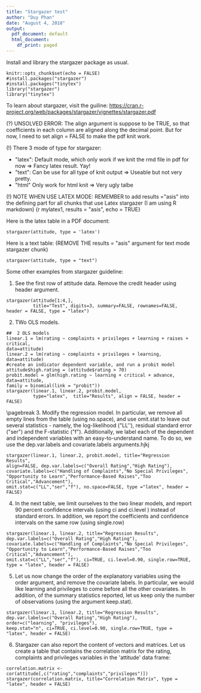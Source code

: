 ```yaml
---
title: "Stargazer test"
author: "Duy Phan"
date: "August 4, 2018"
output:
  pdf_document: default
  html_document:
    df_print: paged
---
```

Install and library the stargazer package as usual.

```{r setup, include=FALSE, echo = TRUE}
knitr::opts_chunk$set(echo = FALSE)
#install.packages("stargazer")
#install.packages("tinytex")
library("stargazer")
library("tinytex")
```

To learn about stargazer, visit the guiline: https://cran.r-project.org/web/packages/stargazer/vignettes/stargazer.pdf

(?) UNSOLVED ERROR: The align argument is suppose to be TRUE, so that coefficients in each column are aligned along the decimal
point. But for now, I need to set align = FALSE to make the pdf knit work. 

(!) There 3 mode of type for stargazer:
- "latex": Default mode, which only work if we knit the rmd file in pdf for now => Fancy latex result. Yay!
- "text": Can be use for all type of knit output => Useable but not very pretty.
- "html" Only work for html knit => Very ugly talbe

(!) NOTE WHEN USE LATEX MODE: 
REMEMBER to add results ="asis" into the defining part for all chunks that use Latex stargazer (I am using R markdown)
{r mylatex1, results = "asis", echo = TRUE}

Here is the latex table in a PDF document:

```{r, results = "asis", echo = TRUE}
stargazer(attitude, type = 'latex')
```

Here is a text table:
(REMOVE THE results = "asis" argument for text mode stargazer chunk)

```{r, echo = TRUE}
stargazer(attitude, type = "text")
```

Some other examples from stargazer guideline:

1. See the first row of attitude data. Remove the credit header using header argument.
```{r, results = "asis", echo = TRUE}
stargazer(attitude[1:4,],
          title="Test", digits=3, summary=FALSE, rownames=FALSE, header = FALSE, type = "latex")
```
2. TWo OLS models.
```{r, results = "asis", eval=TRUE, echo=TRUE}
##  2 OLS models
linear.1 = lm(rating ~ complaints + privileges + learning + raises + critical,
data=attitude)
linear.2 = lm(rating ~ complaints + privileges + learning, data=attitude)
#create an indicator dependent variable, and run a probit model
attitude$high.rating = (attitude$rating > 70)
probit.model = glm(high.rating ~ learning + critical + advance, data=attitude,
family = binomial(link = "probit"))
stargazer(linear.1, linear.2, probit.model, 
          type="latex",  title="Results", align = FALSE, header = FALSE)
```
\pagebreak
3. Modify the regression model. In particular, we remove all empty lines from the table (using no.space), and use omit.stat to leave out several statistics - namely, the log-likelihood ("LL''), residual standard error ("ser") and the F-statistic ("f").  Additionally, we label each of the dependent and independent variables with an easy-to-understand name.  To do so, we use the dep.var.labels and covariate.labels arguments.hjkj

```{r, results = "asis", echo = TRUE}
stargazer(linear.1, linear.2, probit.model, title="Regression Results",
align=FALSE, dep.var.labels=c("Overall Rating","High Rating"),
covariate.labels=c("Handling of Complaints","No Special Privileges",
"Opportunity to Learn","Performance-Based Raises","Too Critical","Advancement"),
omit.stat=c("LL","ser","f"), no.space=FALSE, type ="latex", header = FALSE)
```

4. In the next table, we limit ourselves to the two linear models, and report 90 percent confidence intervals (using ci and ci.level )  instead  of  standard  errors.   In  addition,  we  report  the  coefficients  and confidence intervals on the same row (using single.row)
```{r, results = "asis", echo = TRUE}
stargazer(linear.1, linear.2, title="Regression Results",
dep.var.labels=c("Overall Rating","High Rating"),
covariate.labels=c("Handling of Complaints","No Special Privileges",
"Opportunity to Learn","Performance-Based Raises","Too Critical","Advancement"),
omit.stat=c("LL","ser","f"), ci=TRUE, ci.level=0.90, single.row=TRUE, 
type = "latex", header = FALSE)
```

5. Let us now change the order of the explanatory variables using the order argument, and remove the  covariate  labels.   In  particular,  we  would  like learning and privileges to  come  before  all  the other covariates.  In addition, of the summary statistics reported, let us keep only the number of observations  (using  the  argument keep.stat).
```{r, results = "asis", echo = TRUE}
stargazer(linear.1, linear.2, title="Regression Results",
dep.var.labels=c("Overall Rating","High Rating"),
order=c("learning", "privileges"),
keep.stat="n", ci=TRUE, ci.level=0.90, single.row=TRUE, type = "latex", header = FALSE)
```

6. Stargazer can also report the content of vectors and matrices.  Let us create a table that contains the correlation matrix for the rating, complaints and privileges variables in the 'attitude' data frame:
```{r, results = "asis", echo = TRUE}
correlation.matrix <- cor(attitude[,c("rating","complaints","privileges")])
stargazer(correlation.matrix, title="Correlation Matrix", type = "latex", header = FALSE)
```
